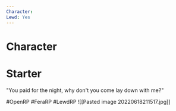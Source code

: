 ```yaml
---
Character: 
Lewd: Yes
---
```

# Character


# Starter
"You paid for the night, why don't you come lay down with me?" 
  

#OpenRP #FeraRP #LewdRP 
![[Pasted image 20220618211517.jpg]]